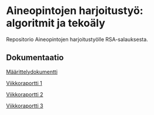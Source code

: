 # Aineopintojen harjoitustyö: algoritmit ja tekoäly

Repositorio Aineopintojen harjoitustyölle RSA-salauksesta.

## Dokumentaatio

[Määrittelydokumentti](./dokumentaatio/maarittelydokumentti.md)

[Viikkoraportti 1](./dokumentaatio/viikkoraportit/viikkoraportti_1.md)

[Viikkoraportti 2](./dokumentaatio/viikkoraportit/viikkoraportti_2.md)

[Viikkoraportti 3](./dokumentaatio/viikkoraportit/viikkoraportti_3.md)
